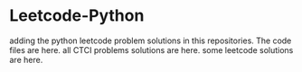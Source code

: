 # Leetcode-Python
adding the python leetcode problem solutions in this repositories. 
The code files are here.
all CTCI problems solutions are here.
some leetcode solutions are here.
























































































































































































































































































































































































































































































































































































































































































































